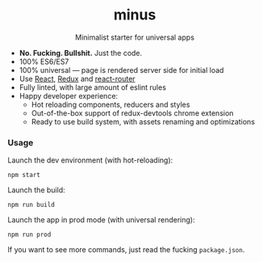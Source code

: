 <h1 align="center">minus</h1>
<p align="center">Minimalist starter for universal apps</p>

- **No. Fucking. Bullshit.** Just the code.
- 100% ES6/ES7
- 100% universal — page is rendered server side for initial load
- Use [React](https://github.com/facebook/react), [Redux](https://github.com/rackt/redux) and [react-router](https://github.com/rackt/react-router)
- Fully linted, with large amount of eslint rules
- Happy developer experience:
  - Hot reloading components, reducers and styles
  - Out-of-the-box support of redux-devtools chrome extension
  - Ready to use build system, with assets renaming and optimizations

### Usage

Launch the dev environment (with hot-reloading):

```
npm start
```

Launch the build:

```
npm run build
```

Launch the app in prod mode (with universal rendering):

```
npm run prod
```

If you want to see more commands, just read the fucking `package.json`.
